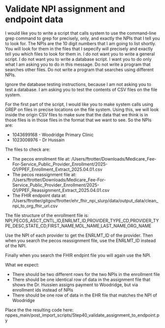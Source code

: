 Validate NPI assignment and endpoint data
==================

I would like you to write a script that calls system to use the command-line grep command to grep for precisely, only, and exactly the NPIs that I tell you to look for. The NPIs are the 10 digit numbers that I am going to list shortly. You will look for them in the files that I sepecify will precisely and exactly tell you which files to look for them in. I do not want you to write a general script. I do not want you to write a database script. I want you to do only what I am asking you to do in this message. Do not write a program that searches other files. Do not write a program that searches using different NPIs.

Ignore the database testing instructions, because I am not asking you to test a database. I am asking you to test the contents of CSV files on the file system.

For the first part of the script, I would like you to make system calls using GREP on files in precise locations on the file system. Using this, we will look inside the origin CSV files to make sure that the data that we think is in those files is in those files in the format that we want to see. So the NPIs are:

* 1043699168 - Woodridge Primary Clinic
* 1023008976 - Dr Hussain

The files to check are:

* The pecos enrollment file at: /Users/ftrotter/Downloads/Medicare_Fee-For-Service_Public_Provider_Enrollment/2025-Q1/PPEF_Enrollment_Extract_2025.04.01.csv
* The pecos reassignment file at: /Users/ftrotter/Downloads/Medicare_Fee-For-Service_Public_Provider_Enrollment/2025-Q1/PPEF_Reassignment_Extract_2025.04.01.csv
* The FHIR endpoint data at: /Users/ftrotter/gitgov/ftrotter/ehr_fhir_npi_slurp/data/output_data/clean_npi_to_org_fhir_url.csv

The file structure of the enrollment file is:
NPI,PECOS_ASCT_CNTL_ID,ENRLMT_ID,PROVIDER_TYPE_CD,PROVIDER_TYPE_DESC,STATE_CD,FIRST_NAME,MDL_NAME,LAST_NAME,ORG_NAME

Use the NPI of each provider to get the ENRLMT_ID of the provider.
Then when you search the pecos reassignment file, use the ENRLMT_ID instead of the NPI.

Finally when you search the FHIR endpint file you will again use the NPI.

What we expect:

* There should be two different rows for the two NPIs in the enrollment file
* There should be one identical row of data in the assignment file that shows the Dr. Hussien assigns payment to Woodridge, but via enrollment ids instead of NPIs
* There should be one row of data in the EHR file that matches the NPI of Woodridge

Place the the resulting code here: nppes_main/post_import_scripts/Step40_validate_assignment_to_endpoint.py
